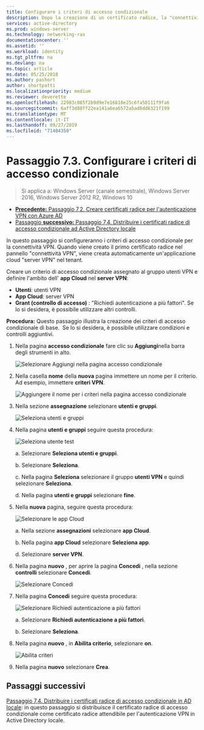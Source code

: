 ```yaml
---
title: Configurare i criteri di accesso condizionale
description: Dopo la creazione di un certificato radice, la "connettività VPN" attiva la creazione dell'applicazione cloud "server VPN" nel tenant del cliente.
services: active-directory
ms.prod: windows-server
ms.technology: networking-ras
documentationcenter: ''
ms.assetid: ''
ms.workload: identity
ms.tgt_pltfrm: na
ms.devlang: na
ms.topic: article
ms.date: 05/25/2018
ms.author: pashort
author: shortpatti
ms.localizationpriority: medium
ms.reviewer: deverette
ms.openlocfilehash: 22983c085f2b9d9e7e16810e25c6fa50111f9fa6
ms.sourcegitcommit: 6aff3d88ff22ea141a6ea6572a5ad8dd6321f199
ms.translationtype: MT
ms.contentlocale: it-IT
ms.lasthandoff: 09/27/2019
ms.locfileid: "71404350"
---
```

# <a name="step-73-configure-the-conditional-access-policy"></a>Passaggio 7.3. Configurare i criteri di accesso condizionale

>Si applica a: Windows Server (canale semestrale), Windows Server 2016, Windows Server 2012 R2, Windows 10

- [**Precedente:** Passaggio 7,2. Creare certificati radice per l'autenticazione VPN con Azure AD](vpn-create-root-cert-for-vpn-auth-azure-ad.md)
- [Passaggio **successivo:** Passaggio 7,4. Distribuire i certificati radice di accesso condizionale ad Active Directory locale](vpn-deploy-cond-access-root-cert-to-on-premise-ad.md)

In questo passaggio si configureranno i criteri di accesso condizionale per la connettività VPN. Quando viene creato il primo certificato radice nel pannello "connettività VPN", viene creata automaticamente un'applicazione cloud "server VPN" nel tenant.

Creare un criterio di accesso condizionale assegnato al gruppo utenti VPN e definire l'ambito dell' **app Cloud** nel **server VPN**:

- **Utenti**: utenti VPN
- **App Cloud**: server VPN
- **Grant (controllo di accesso)** : "Richiedi autenticazione a più fattori". Se lo si desidera, è possibile utilizzare altri controlli.

**Procedura:** Questo passaggio illustra la creazione dei criteri di accesso condizionale di base.  Se lo si desidera, è possibile utilizzare condizioni e controlli aggiuntivi.


1. Nella pagina **accesso condizionale** fare clic su **Aggiungi**nella barra degli strumenti in alto.

    ![Selezionare Aggiungi nella pagina accesso condizionale](../../media/Always-On-Vpn/07.png)

2. Nella casella **nome** della **nuova** pagina immettere un nome per il criterio. Ad esempio, immettere **criteri VPN**.

    ![Aggiungere il nome per i criteri nella pagina accesso condizionale](../../media/Always-On-Vpn/08.png)

3. Nella sezione **assegnazione** selezionare **utenti e gruppi**.

    ![Seleziona utenti e gruppi](../../media/Always-On-Vpn/09.png)

4. Nella pagina **utenti e gruppi** seguire questa procedura:

    ![Seleziona utente test](../../media/Always-On-Vpn/10.png)

    a. Selezionare **Seleziona utenti e gruppi**.

    b. Selezionare **Seleziona**.

    c. Nella pagina **Seleziona** selezionare il gruppo **utenti VPN** e quindi selezionare **Seleziona**.

    d. Nella pagina **utenti e gruppi** selezionare **fine**.

5. Nella **nuova** pagina, seguire questa procedura:

    ![Selezionare le app Cloud](../../media/Always-On-Vpn/11.png)

    a. Nella sezione **assegnazioni** selezionare **app Cloud**.

    b. Nella pagina **app Cloud** selezionare **Seleziona app**.

    d. Selezionare **server VPN**.

6.  Nella pagina **nuovo** , per aprire la pagina **Concedi** , nella sezione **controlli** selezionare **Concedi**.

    ![Selezionare Concedi](../../media/Always-On-Vpn/13.png)

7.  Nella pagina **Concedi** seguire questa procedura:

    ![Selezionare Richiedi autenticazione a più fattori](../../media/Always-On-Vpn/14.png)

    a. Selezionare **Richiedi autenticazione a più fattori**.

    b. Selezionare **Seleziona**.

8.  Nella pagina **nuovo** , in **Abilita criterio**, selezionare **on**.

    ![Abilita criteri](../../media/Always-On-Vpn/15.png)

9.  Nella pagina **nuovo** selezionare **Crea**.


## <a name="next-steps"></a>Passaggi successivi
[Passaggio 7,4. Distribuire i certificati radice di accesso condizionale in AD locale](vpn-deploy-cond-access-root-cert-to-on-premise-ad.md): in questo passaggio si distribuisce il certificato radice di accesso condizionale come certificato radice attendibile per l'autenticazione VPN in Active Directory locale.
